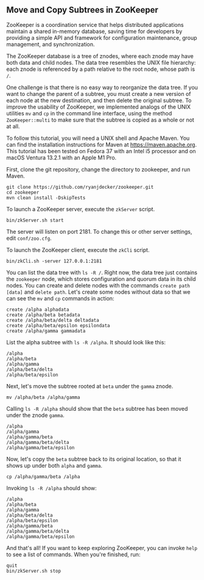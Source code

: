 
## Move and Copy Subtrees in ZooKeeper

ZooKeeper is a coordination service that helps distributed applications maintain a shared in-memory database, saving time for developers by providing a simple API and framework for configuration maintenance, group management, and synchronization.

The ZooKeeper database is a tree of znodes, where each znode may have both data and child nodes. The data tree resembles the UNIX file hierarchy: each znode is referenced by a path relative to the root node, whose path is `/`.

One challenge is that there is no easy way to reorganize the data tree. If you want to change the parent of a subtree, you must create a new version of each node at the new destination, and then delete the original subtree. To improve the usability of ZooKeeper, we implemented analogs of the UNIX utilities `mv` and `cp` in the command line interface, using the method `ZooKeeper::multi` to make sure that the subtree is copied as a whole or not at all.

To follow this tutorial, you will need a UNIX shell and Apache Maven. You can find the installation instructions for Maven at https://maven.apache.org. This tutorial has been tested on Fedora 37 with an Intel i5 processor and on macOS Ventura 13.2.1 with an Apple M1 Pro.

First, clone the git repository, change the directory to zookeeper, and run Maven.

```
git clone https://github.com/ryanjdecker/zookeeper.git
cd zookeeper
mvn clean install -DskipTests
```
To launch a ZooKeeper server, execute the `zkServer` script.

```
bin/zkServer.sh start
```

The server will listen on port 2181. To change this or other server settings, edit `conf/zoo.cfg`.

To launch the ZooKeeper client, execute the `zkCli` script.

```
bin/zkCli.sh -server 127.0.0.1:2181
```

You can list the data tree with `ls -R /`. Right now, the data tree just contains the `zookeeper` node, which stores configuration and quorum data in its child nodes. You can create and delete nodes with the commands `create path [data]` and `delete path`. Let's create some nodes without data so that we can see the `mv` and `cp` commands in action:

```
create /alpha alphadata
create /alpha/beta betadata
create /alpha/beta/delta deltadata
create /alpha/beta/epsilon epsilondata
create /alpha/gamma gammadata
```

List the alpha subtree with `ls -R /alpha`. It should look like this:

```
/alpha
/alpha/beta
/alpha/gamma
/alpha/beta/delta
/alpha/beta/epsilon
```

Next, let's move the subtree rooted at `beta` under the `gamma` znode.

```
mv /alpha/beta /alpha/gamma
```

Calling `ls -R /alpha` should show that the `beta` subtree has been moved under the znode `gamma`.

```
/alpha
/alpha/gamma
/alpha/gamma/beta
/alpha/gamma/beta/delta
/alpha/gamma/beta/epsilon
```

Now, let's copy the `beta` subtree back to its original location, so that it shows up under both `alpha` and `gamma`.

```
cp /alpha/gamma/beta /alpha
```

Invoking `ls -R /alpha` should show:

```
/alpha
/alpha/beta
/alpha/gamma
/alpha/beta/delta
/alpha/beta/epsilon
/alpha/gamma/beta
/alpha/gamma/beta/delta
/alpha/gamma/beta/epsilon
```

And that's all! If you want to keep exploring ZooKeeper, you can invoke `help` to see a list of commands. When you're finished, run:

```
quit
bin/zkServer.sh stop
```